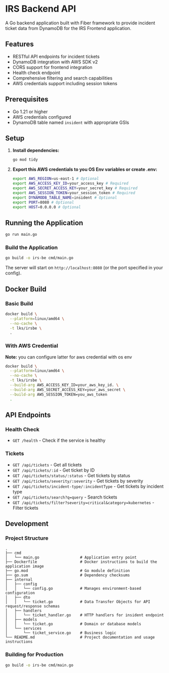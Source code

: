 # IRS Backend API

A Go backend application built with Fiber framework to provide incident ticket data from DynamoDB for the IRS Frontend application.

## Features

- RESTful API endpoints for incident tickets
- DynamoDB integration with AWS SDK v2
- CORS support for frontend integration
- Health check endpoint
- Comprehensive filtering and search capabilities
- AWS credentials support including session tokens

## Prerequisites

- Go 1.21 or higher
- AWS credentials configured
- DynamoDB table named `insident` with appropriate GSIs

## Setup

1. **Install dependencies:**
   ```bash
   go mod tidy
   ```

2. **Export this AWS credentials to you OS Env variables or create .env:**
   ```bash
   export AWS_REGION=us-east-1 # Optional
   export AWS_ACCESS_KEY_ID=your_access_key # Required
   export AWS_SECRET_ACCESS_KEY=your_secret_key # Required
   export AWS_SESSION_TOKEN=your_session_token # Required
   export DYNAMODB_TABLE_NAME=insident # Optional
   export PORT=8080 # Optional
   export HOST=0.0.0.0 # Optional
   ```

## Running the Application

```bash
go run main.go
```

### Build the Application
```bash
go build -o irs-be cmd/main.go
```

The server will start on `http://localhost:8080` (or the port specified in your config).

## Docker Build
### Basic Build
```bash
docker build \
  --platform=linux/amd64 \
  --no-cache \
  -t lks/irsbe \
  .
```

### With AWS Credential
**Note:** you can configure latter for aws credential with os env
```bash
docker build \
  --platform=linux/amd64 \
  --no-cache \
  -t lks/irsbe \
  --build-arg AWS_ACCESS_KEY_ID=your_aws_key_id. \
  --build-arg AWS_SECRET_ACCESS_KEY=your_aws_secret \
  --build-arg AWS_SESSION_TOKEN=you_aws_token
  .
```
## API Endpoints

### Health Check
- `GET /health` - Check if the service is healthy

### Tickets
- `GET /api/tickets` - Get all tickets
- `GET /api/tickets/:id` - Get ticket by ID
- `GET /api/tickets/status/:status` - Get tickets by status
- `GET /api/tickets/severity/:severity` - Get tickets by severity
- `GET /api/tickets/incident-type/:incidentType` - Get tickets by incident type
- `GET /api/tickets/search?q=query` - Search tickets
- `GET /api/tickets/filter?severity=critical&category=kubernetes` - Filter tickets

## Development

### Project Structure
```
.
├── cmd
│   └── main.go                  # Application entry point
├── Dockerfile                   # Docker instructions to build the application image
├── go.mod                       # Go module definition
├── go.sum                       # Dependency checksums
├── internal
│   ├── config
│   │   └── config.go            # Manages environment-based configuration
│   ├── dto
│   │   └── ticket.go            # Data Transfer Objects for API request/response schemas
│   ├── handlers
│   │   └── ticket_handler.go    # HTTP handlers for insident endpoint
│   ├── models
│   │   └── ticket.go            # Domain or database models
│   └── services              
│       └── ticket_service.go    # Business logic
└── README.md                    # Project documentation and usage instructions
```

### Building for Production
```bash
go build -o irs-be cmd/main.go
```
